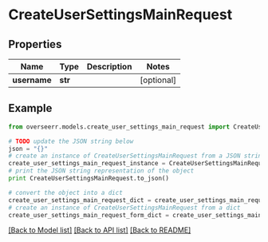 # CreateUserSettingsMainRequest


## Properties

Name | Type | Description | Notes
------------ | ------------- | ------------- | -------------
**username** | **str** |  | [optional] 

## Example

```python
from overseerr.models.create_user_settings_main_request import CreateUserSettingsMainRequest

# TODO update the JSON string below
json = "{}"
# create an instance of CreateUserSettingsMainRequest from a JSON string
create_user_settings_main_request_instance = CreateUserSettingsMainRequest.from_json(json)
# print the JSON string representation of the object
print CreateUserSettingsMainRequest.to_json()

# convert the object into a dict
create_user_settings_main_request_dict = create_user_settings_main_request_instance.to_dict()
# create an instance of CreateUserSettingsMainRequest from a dict
create_user_settings_main_request_form_dict = create_user_settings_main_request.from_dict(create_user_settings_main_request_dict)
```
[[Back to Model list]](../README.md#documentation-for-models) [[Back to API list]](../README.md#documentation-for-api-endpoints) [[Back to README]](../README.md)


